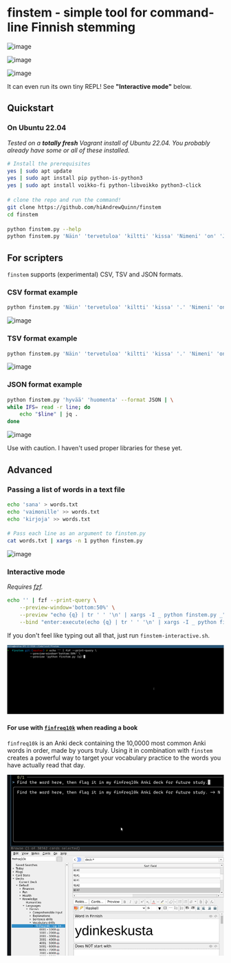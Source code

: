 # finstem - simple tool for command-line Finnish stemming

![image](https://github.com/hiAndrewQuinn/finstem/assets/53230903/9d0eef09-6d25-4519-9dab-8773edc555a8)

![image](https://github.com/hiAndrewQuinn/finstem/assets/53230903/004fbbc1-3088-4efd-a484-0b04f6db309b)

![image](https://github.com/hiAndrewQuinn/finstem/assets/53230903/093efe66-3688-4358-a5b1-6e022a5f79f1)

It can even run its own tiny REPL! See **"Interactive mode"** below.

## Quickstart

### On Ubuntu 22.04

_Tested on a **totally fresh** Vagrant install of Ubuntu 22.04. You probably already have some or all of these installed._

```bash
# Install the prerequisites
yes | sudo apt update
yes | sudo apt install pip python-is-python3
yes | sudo apt install voikko-fi python-libvoikko python3-click

# clone the repo and run the command!
git clone https://github.com/hiAndrewQuinn/finstem
cd finstem

python finstem.py --help
python finstem.py 'Näin' 'tervetuloa' 'kiltti' 'kissa' 'Nimeni' 'on' 'Jeff'
```

## For scripters

`finstem` supports (experimental) CSV, TSV and JSON formats. 

### CSV format example

```bash
python finstem.py 'Näin' 'tervetuloa' 'kiltti' 'kissa' '.' 'Nimeni' 'on' 'Jeff' --format CSV | csvlook
```

![image](https://github.com/hiAndrewQuinn/finstem/assets/53230903/95b28509-b134-4915-a781-5d9eb1365ea8)

### TSV format example

```bash
python finstem.py 'Näin' 'tervetuloa' 'kiltti' 'kissa' '.' 'Nimeni' 'on' 'Jeff' --format TSV | awk '{print $3 " <~> " $2 " <~> " $1}'
```

![image](https://github.com/hiAndrewQuinn/finstem/assets/53230903/4d2304a9-1848-4d85-af48-cdf2bc75c142)


### JSON format example

```bash
python finstem.py 'hyvää' 'huomenta' --format JSON | \
while IFS= read -r line; do
    echo "$line" | jq .
done
```

![image](https://github.com/hiAndrewQuinn/finstem/assets/53230903/2784dd38-af83-4c11-bc5c-5b12c9ba5580)


Use with caution. I haven't used proper libraries for these yet.

## Advanced

### Passing a list of words in a text file

```bash
echo 'sana' > words.txt
echo 'vaimonille' >> words.txt
echo 'kirjoja' >> words.txt

# Pass each line as an argument to finstem.py
cat words.txt | xargs -n 1 python finstem.py
```

![image](https://user-images.githubusercontent.com/53230903/230723659-e016d3be-77ed-4a2b-9ce0-a3fb16ef10a0.png)

### Interactive mode

_Requires [fzf](https://github.com/junegunn/fzf)._

```bash
echo '' | fzf --print-query \
	--preview-window='bottom:50%' \
	--preview "echo {q} | tr ' ' '\n' | xargs -I _ python finstem.py _" \
	--bind "enter:execute(echo {q} | tr ' ' '\n' | xargs -I _ python finstem.py _)+abort"
```

If you don't feel like typing out all that, just run `finstem-interactive.sh`.

![](preview-mode.gif)

#### For use with [`finfreq10k`](https://ankiweb.net/shared/info/1149950470) when reading a book

`finfreq10k` is an Anki deck containing the 10,0000 most common Anki words in
order, made by yours truly. Using it in combination with `finstem` creates a
powerful way to target your vocabulary practice to the words you have actually
read that day.

![](finstem-finfreq10k.gif)
